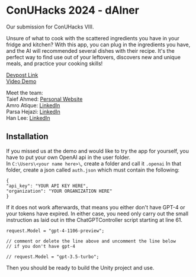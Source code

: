 # ConUHacks 2024 - dAIner

Our submission for ConUHacks VIII.  

Unsure of what to cook with the scattered ingredients you have in your fridge and kitchen? With this app, you can plug in the ingredients you have, and the AI will recommended several dishes with their recipe. It's the perfect way to find use out of your leftovers, discovers new and unique meals, and practice your cooking skills!  

[Devpost Link](https://devpost.com/software/draft-foodai)  
[Video Demo](https://youtu.be/zSaCKospTQk?si=hXN2jm1QEe9cNGdl)

Meet the team:  
Taief Ahmed: [Personal Website](https://inxendere.github.io)  
Amro Atique: [LinkedIn](https://www.linkedin.com/in/amroatique/)  
Parsa Hejazi: [LinkedIn](https://www.linkedin.com/in/parsa-hejazi/)   
Han Lee: [LinkedIn](https://www.linkedin.com/in/hanleehl/)  

## Installation


If you missed us at the demo and would like to try the app for yourself, you have to put your own OpenAI api in the user folder.  
In ```C:\Users\<your name here>\```, create a folder and call it ```.openai```
In that folder, create a json called ```auth.json``` which must contain the following:
```
{
"api_key": "YOUR API KEY HERE",
"organization": "YOUR ORGANIZATION HERE"
}
```
If it does not work afterwards, that means you either don't have GPT-4 or your tokens have expired.
In either case, you need only carry out the small instruction as laid out in tthe ChatGPTController script starting at line 61.
```
request.Model = "gpt-4-1106-preview";

// comment or delete the line above and uncomment the line below 
// if you don't have gpt-4

// request.Model = "gpt-3.5-turbo";
```
Then you should be ready to build the Unity project and use.

